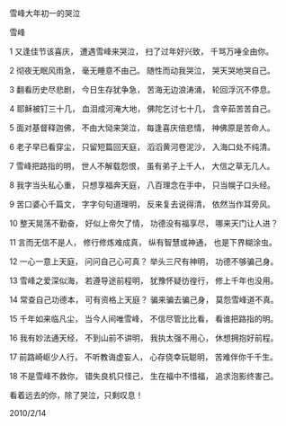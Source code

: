 雪峰大年初一的哭泣

雪峰


1
又逢佳节该喜庆，
遭遇雪峰来哭泣，
扫了过年好兴致，
千骂万唾全由你。


2
彻夜无眠风雨急，
毫无睡意不由己。
随性而动我哭泣，
哭天哭地哭自己。


3
翻看历史尽悲剧，
今日生存犹争急，
苦海无边浪涛涌，
轮回浮沉不停息。


4
耶稣被钉三十几，
血泪成河淹大地，
佛陀乞讨七十几，
含辛茹苦苦自己。


5
面对基督释迦佛，
不由大恸来哭泣，
每逢喜庆倍悲情，
神佛原是苦命人。


6
老子早已看穿尘，
只留短篇回天庭，
滔滔黄河卷泥沙，
入海口处不纯清。


7
雪峰把路指的明，
世人不解载怨恨，
虽有弟子上千人，
大信之草无几人。


8
我字当头私心重，
只想享福奔天庭，
八百理念在手中，
只当幌子口头经。


9
苦口婆心千篇文，
字字句句道理明，
反来复去说得清，
依然当作耳旁风。


10
整天晃荡不勤奋，
好似上帝欠了情，
功德没有福享尽，
哪来天门让人进？


11
言而无信不是人，
修行修炼难成真，
纵有智慧或神通，
也是下界糊涂虫。


12
一心一意上天庭，
问问自己心可真？
举头三尺有神明，
功德不够骗己身。


13
雪峰之爱深似海，
若遵导途前程明，
犹豫怀疑彷徨行，
修上千年也没用。


14
常查自己功德本，
可有资格上天庭？
骗来骗去骗己身，
莫怨雪峰道不真。


15
千年如来临凡尘，
当今人间唯雪峰，
不信尽管比比看，
看谁把路指的明。


16
我有妙法通天经，
不到山前不讲明，
我执太强不用心，
休想拥抱好前程。


17
前路崎岖少人行，
不听教诲虚妄人，
心存侥幸玩聪明，
苦难伴你千千生。


18
不是雪峰不救你，
错失良机只怪己，
生在福中不惜福，
追求泡影终害己。


看着远去的你，除了哭泣，只剩叹息！

2010/2/14



